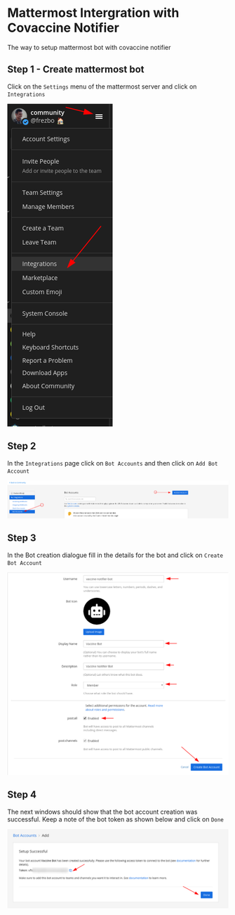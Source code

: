 # Mattermost Intergration with Covaccine Notifier

The way to setup mattermost bot with covaccine notifier

## Step 1 - Create mattermost bot

Click on the `Settings` menu of the mattermost server and click on `Integrations`

![Step 1](images/mattermost-bot-creation-1.png)

## Step 2

In the `Integrations` page click on `Bot Accounts` and then click on `Add Bot Account`

![Step 2](images/mattermost-bot-creation-2.png)

## Step 3

In the Bot creation dialogue fill in the details for the bot and click on `Create Bot Account`

![Step 3](images/mattermost-bot-creation-3.png)

## Step 4

The next windows should show that the bot account creation was successful. Keep a note of the bot token as shown below and click on `Done`

![Step 4](images/mattermost-bot-creation-4.png)

